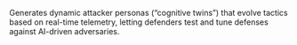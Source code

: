 Generates dynamic attacker personas (“cognitive twins”) that evolve tactics based on real-time telemetry, letting defenders test and tune defenses against AI-driven adversaries.
